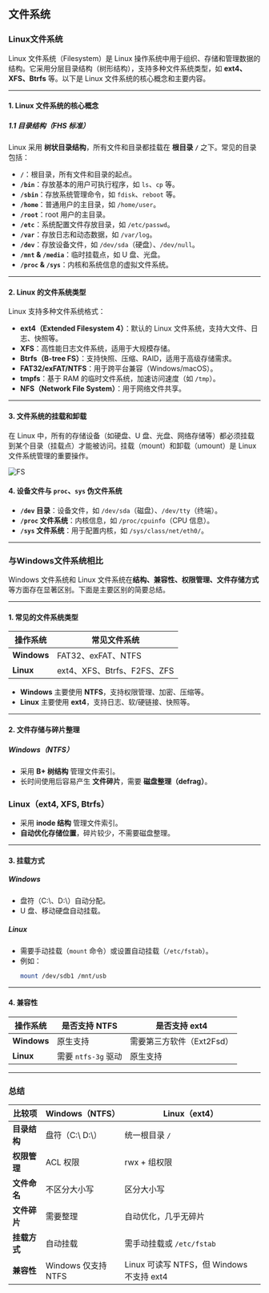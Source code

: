 ## 文件系统

### Linux文件系统

Linux 文件系统（Filesystem）是 Linux 操作系统中用于组织、存储和管理数据的结构。它采用分层目录结构（树形结构），支持多种文件系统类型，如 **ext4、XFS、Btrfs** 等。以下是 Linux 文件系统的核心概念和主要内容。

---

#### 1. Linux 文件系统的核心概念
##### 1.1  目录结构（FHS 标准）
Linux 采用 **树状目录结构**，所有文件和目录都挂载在 **根目录 `/`** 之下。常见的目录包括：
- **`/`**：根目录，所有文件和目录的起点。
- **`/bin`**：存放基本的用户可执行程序，如 `ls`、`cp` 等。
- **`/sbin`**：存放系统管理命令，如 `fdisk`、`reboot` 等。
- **`/home`**：普通用户的主目录，如 `/home/user`。
- **`/root`**：root 用户的主目录。
- **`/etc`**：系统配置文件存放目录，如 `/etc/passwd`。
- **`/var`**：存放日志和动态数据，如 `/var/log`。
- **`/dev`**：存放设备文件，如 `/dev/sda`（硬盘）、`/dev/null`。
- **`/mnt` & `/media`**：临时挂载点，如 U 盘、光盘。
- **`/proc` & `/sys`**：内核和系统信息的虚拟文件系统。

---

#### 2. Linux 的文件系统类型
Linux 支持多种文件系统格式：
- **ext4（Extended Filesystem 4）**：默认的 Linux 文件系统，支持大文件、日志、快照等。
- **XFS**：高性能日志文件系统，适用于大规模存储。
- **Btrfs（B-tree FS）**：支持快照、压缩、RAID，适用于高级存储需求。
- **FAT32/exFAT/NTFS**：用于跨平台兼容（Windows/macOS）。
- **tmpfs**：基于 RAM 的临时文件系统，加速访问速度（如 `/tmp`）。
- **NFS（Network File System）**：用于网络文件共享。

---

#### 3. 文件系统的挂载和卸载
在 Linux 中，所有的存储设备（如硬盘、U 盘、光盘、网络存储等）都必须挂载到某个目录（挂载点）才能被访问。挂载（mount）和卸载（umount）是 Linux 文件系统管理的重要操作。

![FS](../images/文件系统结构.svg)


#### 4. 设备文件与 `proc`、`sys` 伪文件系统
- **`/dev` 目录**：设备文件，如 `/dev/sda`（磁盘）、`/dev/tty`（终端）。
- **`/proc` 文件系统**：内核信息，如 `/proc/cpuinfo`（CPU 信息）。
- **`/sys` 文件系统**：用于配置内核，如 `/sys/class/net/eth0/`。

---

### 与Windows文件系统相比

Windows 文件系统和 Linux 文件系统在**结构、兼容性、权限管理、文件存储方式**等方面存在显著区别。下面是主要区别的简要总结。

---

#### **1. 常见的文件系统类型**
| 操作系统 | 常见文件系统 |
|----------|------------|
| **Windows** | FAT32、exFAT、NTFS |
| **Linux** | ext4、XFS、Btrfs、F2FS、ZFS |

- **Windows** 主要使用 **NTFS**，支持权限管理、加密、压缩等。
- **Linux** 主要使用 **ext4**，支持日志、软/硬链接、快照等。

---

#### **2. 文件存储与碎片整理**
##### **Windows（NTFS）**
- 采用 **B+ 树结构** 管理文件索引。
- 长时间使用后容易产生 **文件碎片**，需要 **磁盘整理（defrag）**。

### **Linux（ext4, XFS, Btrfs）**
- 采用 **inode 结构** 管理文件索引。
- **自动优化存储位置**，碎片较少，不需要磁盘整理。

---

#### **3. 挂载方式**
##### **Windows**
- 盘符（C:\、D:\）自动分配。
- U 盘、移动硬盘自动挂载。

##### **Linux**
- 需要手动挂载（`mount` 命令）或设置自动挂载（`/etc/fstab`）。
- 例如：
  ```bash
  mount /dev/sdb1 /mnt/usb
  ```

---

#### **4. 兼容性**
| **操作系统** | **是否支持 NTFS** | **是否支持 ext4** |
|-------------|----------------|----------------|
| **Windows** | 原生支持 | 需要第三方软件（Ext2Fsd） |
| **Linux** | 需要 `ntfs-3g` 驱动 | 原生支持 |

---

### **总结**
| **比较项** | **Windows（NTFS）** | **Linux（ext4）** |
|------------|----------------|----------------|
| **目录结构** | 盘符（C:\ D:\） | 统一根目录 `/` |
| **权限管理** | ACL 权限 | rwx + 组权限 |
| **文件命名** | 不区分大小写 | 区分大小写 |
| **文件碎片** | 需要整理 | 自动优化，几乎无碎片 |
| **挂载方式** | 自动挂载 | 需手动挂载或 `/etc/fstab` |
| **兼容性** | Windows 仅支持 NTFS | Linux 可读写 NTFS，但 Windows 不支持 ext4 |